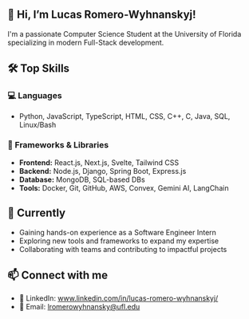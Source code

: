 ## 👋 Hi, I’m Lucas Romero-Wyhnanskyj!

I'm a passionate Computer Science Student at the University of Florida specializing in modern Full-Stack development.

## 🛠 Top Skills

### 💻 Languages
- Python, JavaScript, TypeScript, HTML, CSS, C++, C, Java, SQL, Linux/Bash

### 🧰 Frameworks & Libraries
- **Frontend:** React.js, Next.js, Svelte, Tailwind CSS
- **Backend:** Node.js, Django, Spring Boot, Express.js
- **Database:** MongoDB, SQL-based DBs
- **Tools:** Docker, Git, GitHub, AWS, Convex, Gemini AI, LangChain

## 🌱 Currently

- Gaining hands-on experience as a Software Engineer Intern
- Exploring new tools and frameworks to expand my expertise
- Collaborating with teams and contributing to impactful projects

## 📫 Connect with me

- 💼 LinkedIn: www.linkedin.com/in/lucas-romero-wyhnanskyj/
- 📧 Email: lromerowyhnansky@ufl.edu

